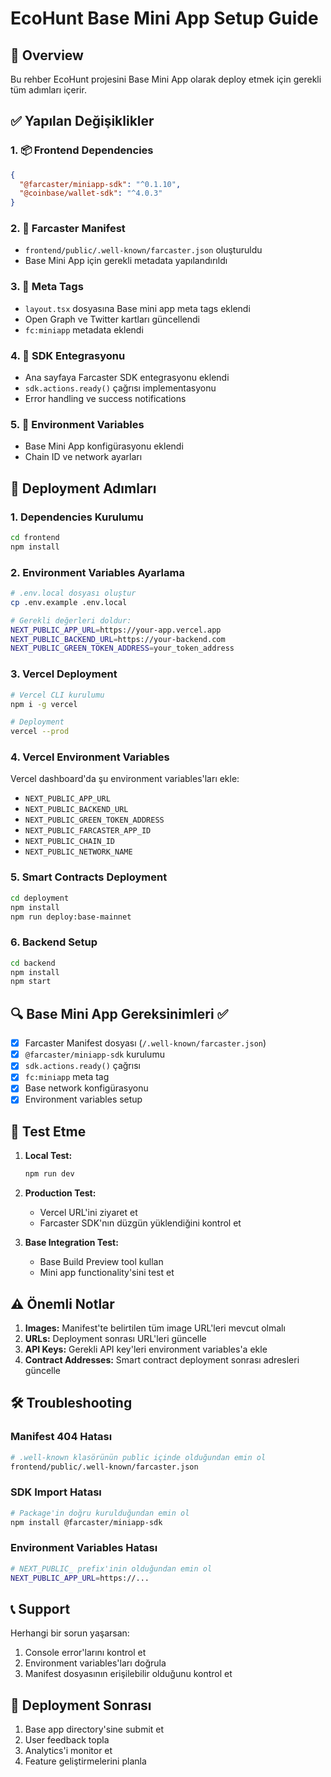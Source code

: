 # EcoHunt Base Mini App Setup Guide

## 🎯 Overview
Bu rehber EcoHunt projesini Base Mini App olarak deploy etmek için gerekli tüm adımları içerir.

## ✅ Yapılan Değişiklikler

### 1. 📦 Frontend Dependencies
```json
{
  "@farcaster/miniapp-sdk": "^0.1.10",
  "@coinbase/wallet-sdk": "^4.0.3"
}
```

### 2. 📁 Farcaster Manifest
- `frontend/public/.well-known/farcaster.json` oluşturuldu
- Base Mini App için gerekli metadata yapılandırıldı

### 3. 🎨 Meta Tags
- `layout.tsx` dosyasına Base mini app meta tags eklendi
- Open Graph ve Twitter kartları güncellendi
- `fc:miniapp` metadata eklendi

### 4. 🚀 SDK Entegrasyonu
- Ana sayfaya Farcaster SDK entegrasyonu eklendi
- `sdk.actions.ready()` çağrısı implementasyonu
- Error handling ve success notifications

### 5. 🔧 Environment Variables
- Base Mini App konfigürasyonu eklendi
- Chain ID ve network ayarları

## 🚀 Deployment Adımları

### 1. Dependencies Kurulumu
```bash
cd frontend
npm install
```

### 2. Environment Variables Ayarlama
```bash
# .env.local dosyası oluştur
cp .env.example .env.local

# Gerekli değerleri doldur:
NEXT_PUBLIC_APP_URL=https://your-app.vercel.app
NEXT_PUBLIC_BACKEND_URL=https://your-backend.com
NEXT_PUBLIC_GREEN_TOKEN_ADDRESS=your_token_address
```

### 3. Vercel Deployment
```bash
# Vercel CLI kurulumu
npm i -g vercel

# Deployment
vercel --prod
```

### 4. Vercel Environment Variables
Vercel dashboard'da şu environment variables'ları ekle:
- `NEXT_PUBLIC_APP_URL`
- `NEXT_PUBLIC_BACKEND_URL`
- `NEXT_PUBLIC_GREEN_TOKEN_ADDRESS`
- `NEXT_PUBLIC_FARCASTER_APP_ID`
- `NEXT_PUBLIC_CHAIN_ID`
- `NEXT_PUBLIC_NETWORK_NAME`

### 5. Smart Contracts Deployment
```bash
cd deployment
npm install
npm run deploy:base-mainnet
```

### 6. Backend Setup
```bash
cd backend
npm install
npm start
```

## 🔍 Base Mini App Gereksinimleri ✅

- [x] Farcaster Manifest dosyası (`/.well-known/farcaster.json`)
- [x] `@farcaster/miniapp-sdk` kurulumu
- [x] `sdk.actions.ready()` çağrısı
- [x] `fc:miniapp` meta tag
- [x] Base network konfigürasyonu
- [x] Environment variables setup

## 📱 Test Etme

1. **Local Test:**
   ```bash
   npm run dev
   ```

2. **Production Test:**
   - Vercel URL'ini ziyaret et
   - Farcaster SDK'nın düzgün yüklendiğini kontrol et

3. **Base Integration Test:**
   - Base Build Preview tool kullan
   - Mini app functionality'sini test et

## ⚠️ Önemli Notlar

1. **Images:** Manifest'te belirtilen tüm image URL'leri mevcut olmalı
2. **URLs:** Deployment sonrası URL'leri güncelle
3. **API Keys:** Gerekli API key'leri environment variables'a ekle
4. **Contract Addresses:** Smart contract deployment sonrası adresleri güncelle

## 🛠️ Troubleshooting

### Manifest 404 Hatası
```bash
# .well-known klasörünün public içinde olduğundan emin ol
frontend/public/.well-known/farcaster.json
```

### SDK Import Hatası
```bash
# Package'in doğru kurulduğundan emin ol
npm install @farcaster/miniapp-sdk
```

### Environment Variables Hatası
```bash
# NEXT_PUBLIC_ prefix'inin olduğundan emin ol
NEXT_PUBLIC_APP_URL=https://...
```

## 📞 Support

Herhangi bir sorun yaşarsan:
1. Console error'larını kontrol et
2. Environment variables'ları doğrula  
3. Manifest dosyasının erişilebilir olduğunu kontrol et

## 🎉 Deployment Sonrası

1. Base app directory'sine submit et
2. User feedback topla
3. Analytics'i monitor et
4. Feature geliştirmelerini planla